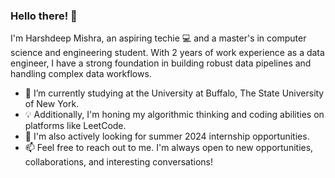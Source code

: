 ### Hello there! 👋

I'm Harshdeep Mishra, an aspiring techie 💻 and a master's in computer science and engineering student. With 2 years of work experience as a data engineer, I have a strong foundation in building robust data pipelines and handling complex data workflows.

- 🔭 I’m currently studying at the University at Buffalo, The State University of New York.
- 💡 Additionally, I'm honing my algorithmic thinking and coding abilities on platforms like LeetCode.
- 🌱 I'm also actively looking for summer 2024 internship opportunities.
- 📫 Feel free to reach out to me. I'm always open to new opportunities, collaborations, and interesting conversations!
<!--
**harshdM99/harshdM99** is a ✨ _special_ ✨ repository because its `README.md` (this file) appears on your GitHub profile.

Here are some ideas to get you started:

- 🔭 I’m currently working on ...
- 🌱 I’m currently learning ...
- 👯 I’m looking to collaborate on ...
- 🤔 I’m looking for help with ...
- 💬 Ask me about ...
- 📫 How to reach me: ...
- 😄 Pronouns: ...
- ⚡ Fun fact: ...
-->
